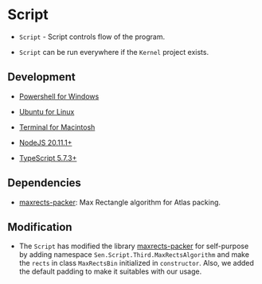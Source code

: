 # Script

-   `Script` - Script controls flow of the program.

-   `Script` can be run everywhere if the `Kernel` project exists.

## Development

-   [Powershell for Windows](https://learn.microsoft.com/en-us/powershell/)

-   [Ubuntu for Linux](https://ubuntu.com/tutorials/command-line-for-beginners)

-   [Terminal for Macintosh](https://developer.apple.com/library/archive/documentation/OpenSource/Conceptual/ShellScripting/Introduction/Introduction.html)

-   [NodeJS 20.11.1+](https://nodejs.org/en)

-   [TypeScript 5.7.3+](https://www.typescriptlang.org/)

## Dependencies

-   [maxrects-packer](https://github.com/soimy/maxrects-packer): Max Rectangle algorithm for Atlas
    packing.

## Modification

-   The `Script` has modified the library
    [maxrects-packer](https://github.com/soimy/maxrects-packer) for self-purpose by adding namespace
    `Sen.Script.Third.MaxRectsAlgorithm` and make the `rects` in class `MaxRectsBin` initialized in
    `constructor`. Also, we added the default padding to make it suitables with our usage.
